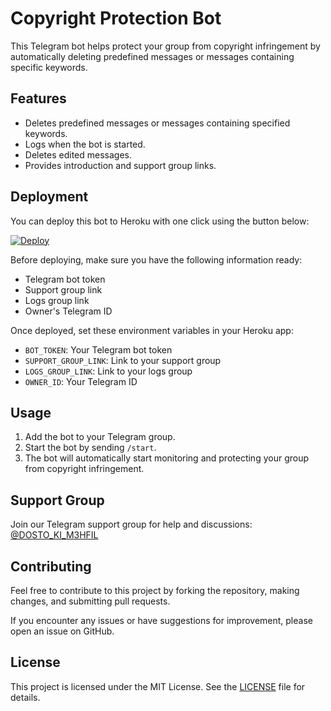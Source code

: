 # Copyright Protection Bot

This Telegram bot helps protect your group from copyright infringement by automatically deleting predefined messages or messages containing specific keywords.

## Features

- Deletes predefined messages or messages containing specified keywords.
- Logs when the bot is started.
- Deletes edited messages.
- Provides introduction and support group links.

## Deployment

You can deploy this bot to Heroku with one click using the button below:

[![Deploy](https://www.herokucdn.com/deploy/button.svg)](https://heroku.com/deploy?template=https://github.com/TOXICOP638/COPYPROTECTIONBOT)

Before deploying, make sure you have the following information ready:
- Telegram bot token
- Support group link
- Logs group link
- Owner's Telegram ID

Once deployed, set these environment variables in your Heroku app:
- `BOT_TOKEN`: Your Telegram bot token
- `SUPPORT_GROUP_LINK`: Link to your support group
- `LOGS_GROUP_LINK`: Link to your logs group
- `OWNER_ID`: Your Telegram ID

## Usage

1. Add the bot to your Telegram group.
2. Start the bot by sending `/start`.
3. The bot will automatically start monitoring and protecting your group from copyright infringement.

## Support Group

Join our Telegram support group for help and discussions: [@DOSTO_KI_M3HFIL](https://t.me/DOSTO_KI_M3HFIL)

## Contributing

Feel free to contribute to this project by forking the repository, making changes, and submitting pull requests.

If you encounter any issues or have suggestions for improvement, please open an issue on GitHub.

## License

This project is licensed under the MIT License. See the [LICENSE](LICENSE) file for details.
